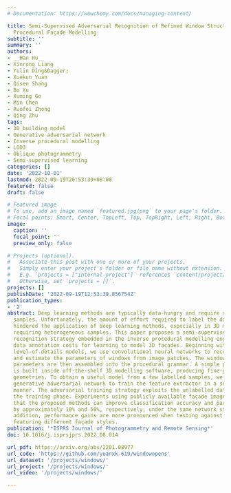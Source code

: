 ```yaml
---
# Documentation: https://wowchemy.com/docs/managing-content/

title: Semi-Supervised Adversarial Recognition of Refined Window Structures for Inverse
  Procedural Façade Modelling
subtitle: ''
summary: ''
authors:
- __Han Hu__
- Xinrong Liang
- Yulin Ding&Dagger;
- Xuekun Yuan
- Qisen Shang
- Bo Xu
- Xuming Ge
- Min Chen
- Ruofei Zhong
- Qing Zhu
tags:
- 3D building model
- Generative adversarial network
- Inverse procedural modelling
- LOD3
- Oblique photogrammetry
- Semi-supervised learning
categories: []
date: '2022-10-01'
lastmod: 2022-09-19T20:53:39+08:00
featured: false
draft: false

# Featured image
# To use, add an image named `featured.jpg/png` to your page's folder.
# Focal points: Smart, Center, TopLeft, Top, TopRight, Left, Right, BottomLeft, Bottom, BottomRight.
image:
  caption: ''
  focal_point: ''
  preview_only: false

# Projects (optional).
#   Associate this post with one or more of your projects.
#   Simply enter your project's folder or file name without extension.
#   E.g. `projects = ["internal-project"]` references `content/project/deep-learning/index.md`.
#   Otherwise, set `projects = []`.
projects: []
publishDate: '2022-09-19T12:53:39.856754Z'
publication_types:
- '2'
abstract: Deep learning methods are typically data-hungry and require many labelled
  samples. Unfortunately, the amount of effort required to label the data has significantly
  hindered the application of deep learning methods, especially in 3D modelling tasks
  requiring heterogeneous samples. This paper proposes a semi-supervised adversarial
  recognition strategy embedded in the inverse procedural modelling engine to reduce
  data annotation costs for learning to model 3D façades. Beginning with textured
  level-of-details models, we use convolutional neural networks to recognise the types
  and estimate the parameters of windows from image patches. The window types and
  parameters are then assembled into the procedural grammar. A simple procedural engine
  is built inside off-the-shelf 3D modelling software, producing fine-grained window
  geometries. To obtain a useful model from a few labelled samples, we leverage a
  generative adversarial network to train the feature extractor in a semi-supervised
  manner. The adversarial training strategy exploits the unlabelled data to stabilise
  the training phase. Experiments using publicly available façade image datasets reveal
  that the proposed methods can improve classification accuracy and parameter estimation
  by approximately 10% and 50%, respectively, under the same network structure. In
  addition, performance gains are more pronounced when testing against unseen data
  featuring different façade styles.
publication: '*ISPRS Journal of Photogrammetry and Remote Sensing*'
doi: 10.1016/j.isprsjprs.2022.08.014

url_pdf: https://arxiv.org/abs/2201.08977
url_code: 'https://github.com/yuanxk-619/windowopens'
url_dataset: '/projects/windows/'
url_project: '/projects/windows/'
url_video: '/projects/windows/'

---
```

